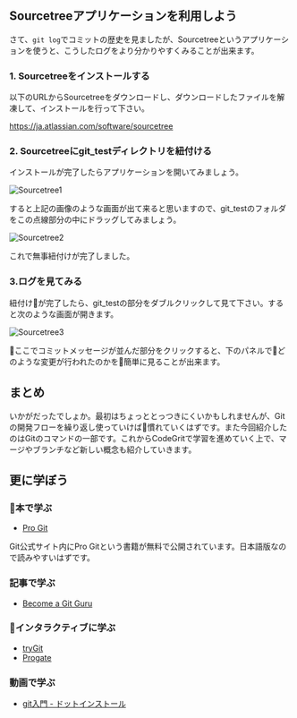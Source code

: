 ## Sourcetreeアプリケーションを利用しよう

さて、`git log`でコミットの歴史を見ましたが、Sourcetreeというアプリケーションを使うと、こうしたログをより分かりやすくみることが出来ます。

### 1. Sourcetreeをインストールする

以下のURLからSourcetreeをダウンロードし、ダウンロードしたファイルを解凍して、インストールを行って下さい。

https://ja.atlassian.com/software/sourcetree

### 2. Sourcetreeにgit_testディレクトリを紐付ける

インストールが完了したらアプリケーションを開いてみましょう。

![Sourcetree1](../images/sourcetree1.png)

すると上記の画像のような画面が出て来ると思いますので、git_testのフォルダをこの点線部分の中にドラッグしてみましょう。

![Sourcetree2](../images/sourcetree2.png)

これで無事紐付けが完了しました。

### 3.ログを見てみる

紐付けが完了したら、git_testの部分をダブルクリックして見て下さい。すると次のような画面が開きます。

![Sourcetree3](../images/sourcetree3.png)

ここでコミットメッセージが並んだ部分をクリックすると、下のパネルでどのような変更が行われたのかを簡単に見ることが出来ます。

## まとめ

いかがだったでしょか。最初はちょっととっつきにくいかもしれませんが、Gitの開発フローを繰り返し使っていけば慣れていくはずです。また今回紹介したのはGitのコマンドの一部です。これからCodeGritで学習を進めていく上で、マージやブランチなど新しい概念も紹介していきます。

## 更に学ぼう

### 本で学ぶ

- [Pro Git](https://git-scm.com/book/ja/v2)

Git公式サイト内にPro Gitという書籍が無料で公開されています。日本語版なので読みやすいはずです。

### 記事で学ぶ

- [Become a Git Guru](https://www.atlassian.com/git/tutorials)

### インタラクティブに学ぶ

- [tryGit](https://try.github.io/levels/1/challenges/1)
- [Progate](https://prog-8.com/languages/git)

### 動画で学ぶ

- [git入門 - ドットインストール](https://dotinstall.com/lessons/basic_git)